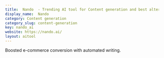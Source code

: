 ```yaml
---
title:  Nando  - Trending AI tool for Content generation and best alternatives
display_name:  Nando 
category: Content generation
category_slug: content-generation
key: nando_ai
website: https://nando.ai/
layout: aitool
---
```


Boosted e-commerce conversion with automated writing.
